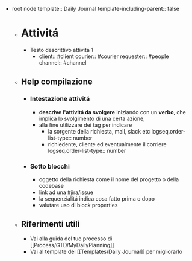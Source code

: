 - root node
  template:: Daily Journal
  template-including-parent:: false
	- # Attivitá
		- Testo descrittivo attivitá 1
			- client:: #client
			  courier:: #courier
			  requester:: #people
			  channel:: #channel
	- ## Help compilazione
		- ### Intestazione attivitá
			- **descrive l'attivitá da svolgere** iniziando con un **verbo**, che implica lo svolgimento di una certa azione,
			- alla fine utilizzare dei tag per indicare
				- la sorgente della richiesta, mail, slack etc
				  logseq.order-list-type:: number
				- richiedente, cliente ed eventualmente il corriere
				  logseq.order-list-type:: number
		- ### Sotto blocchi
			- oggetto della richiesta come il nome del progetto o della codebase
			- link ad una #jira/issue
			- la sequenzialitá indica cosa fatto prima o dopo
			- valutare uso di block properties
	- ## Riferimenti utili
		- Vai alla guida del tuo processo di [[Process/GTD/MyDailyPlanning]]
		- Vai al template del [[Templates/Daily Journal]] per migliorarlo